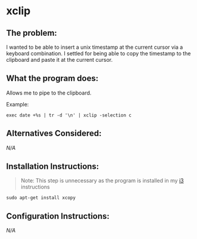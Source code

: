 xclip
=====

The problem:
------------
I wanted to be able to insert a unix timestamp at the current cursor via a
keyboard combination.  I settled for being able to copy the timestamp to the
clipboard and paste it at the current cursor.

What the program does:
----------------------
Allows me to pipe to the clipboard.

Example:
```shell
exec date +%s | tr -d '\n' | xclip -selection c
```

Alternatives Considered:
------------------------
*N/A*

Installation Instructions:
--------------------------
> Note: This step is unnecessary as the program is installed in my
  [i3](https://github.com/emeraldinspirations/install/tree/i3) instructions
```shell
sudo apt-get install xcopy
```

Configuration Instructions:
---------------------------
*N/A*
